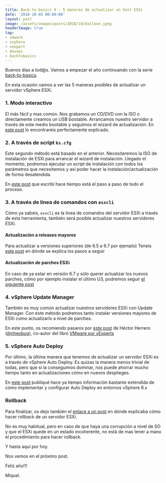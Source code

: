 ```yaml
---
title: Back-to-basics 9 - 5 maneras de actualizar un host ESXi
date: '2018-10-03 00:00:00'
layout: post
image: /assets/images/posts/2018/10/balloon.jpeg
headerImage: true
tag:
- vmware
- vsphere
- vexpert
- devops
- backtobasics
---
```


Buenos días a tod@s. Vamos a empezar el año continuando con la serie [back-to-basics](https://miquelmariano.github.io/tag/#/backtobasics).

En esta ocasión vamos a ver las 5 maneras posibles de actualizar un servidor vSphere ESXi.

### 1. Modo interactivo

El más fácil y mas común. Nos grabamos un CD/DVD con la ISO o directamente creamos un USB bootable. Arrancamos nuestro servidor a través de este medio bootable y seguimos el wizard de actualización. En [este post](https://www.vladan.fr/how-to-upgrade-esxi-6-x-to-6-7-via-iso/) lo encontrareis perfectamente explicado.

### 2. A través de script `ks.cfg` 

Este segundo método está basado en el anterior. Necesitaremos la ISO de instalación de ESXi para arrancar el wizard de instalación. Llegado el momento, podremos ejecutar un script de instalación con todos los parámetros que necesitemos y así poder hacer la instalación/actualización de forma desatendida.

En [este post](https://miquelmariano.github.io/2018/05/30/automate-config-ESXi/) que escribí hace tiempo está el paso a paso de todo el proceso.

### 3. A través de línea de comandos con `esxcli`

Cómo ya sabeis, `esxcli` es la linea de comandos del servidor ESXi a través de esta herramienta, también será posible actualizar nuestros servidores ESXi.

#### Actualización a releases mayores

Para actualizar a versiones superiores (de 6.5 a 6.7 por ejemplo) Teneis [este post](https://miquelmariano.github.io/2018/05/02/update-esxi-offline-bundle/) en dónde se explica los pasos a seguir

#### Actualización de parches ESXi

En caso de ya estar en versión 6.7 y sólo querer actualizar los nuevos parches, cómo por ejemplo instalar el último U3, podremos seguir [el siguiente post](https://miquelmariano.github.io/2019/11/13/actualizacion-esxi-sin-update-manager/)

### 4. vSphere Update Manager

También es muy común actualizar nuestros servidores ESXi con Update Manager. Con este método podremos tanto instalar versiones mayores de ESXi como actualizarlo a nivel de parches.

En este punto, os recomiendo pasaros por [este post](http://www.bujarra.com/actualizando-hosts-vsphere-update-manager-6-5/) de Héctor Herrero ([@nheobug](https://twitter.com/nheobug)), co-autor del libro [VMware por vExperts](https://miquelmariano.github.io/vmwareporvexperts/)

### 5. vSphere Auto Deploy

Por último, la última manera que tenemos de actualizar un servidor ESXi es a través de vSphere Auto Deploy. Es quizas la manera menos trivial de todas, pero que si la conseguimos dominar, nos puede ahorrar mucho tiempo tanto en actualizaciones cómo en nuevos desplieges.

En [este post](https://miquelmariano.github.io/2018/02/14/autodeploy/) publiqué hace ya tiempo información bastante extendida de cómo implementar y configurar Auto Deploy en entornos vSphere 6.x

### Rollback

Para finalizar, os dejo también el [enlace a un post](https://miquelmariano.github.io/2018/11/07/esxi-rollback/) en dónde explicaba cómo hacer rollback de un servidor ESXi.

No es muy habitual, pero en caso de que haya una corrupción a nivel de SO y que el ESXi quede en un estado incoherente, no está de mas tener a mano el procedimiento para hacer rollback.


Y hasta aquí por hoy.

Nos vemos en el próximo post.

Feliz año!!!

Miquel.

